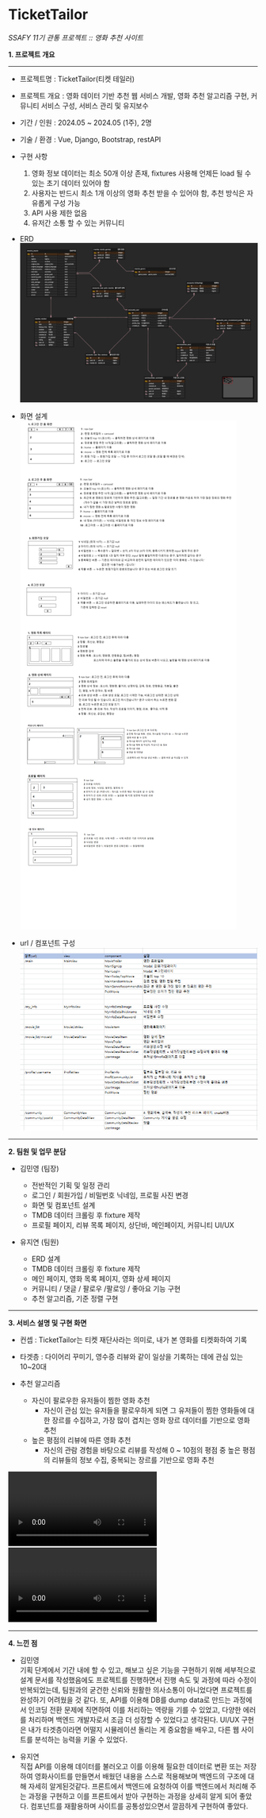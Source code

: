 # TicketTailor

*SSAFY 11기 관통 프로젝트 :: 영화 추천 사이트*

**1. 프로젝트 개요**
- - -
 - 프로젝트명 : TicketTailor(티켓 테일러)

 - 프로젝트 개요 : 영화 데이터 기반 추천 웹 서비스 개발, 영화 추천 알고리즘 구현, 커뮤니티 서비스 구성, 서비스 관리 및 유지보수
 
 - 기간 / 인원 : 2024.05 ~ 2024.05 (1주),  2명 
 
 - 기술 / 환경 : Vue, Django, Bootstrap, restAPI

 - 구현 사항
    1.	영화 정보 데이터는 최소 50개 이상 존재, fixtures 사용해 언제든 load 될 수 있는 초기 데이터 있어야 함
    2.	사용자는 반드시 최소 1개 이상의 영화 추천 받을 수 있어야 함, 추천 방식은 자유롭게 구성 가능
    3.	API 사용 제한 없음
    4.	유저간 소통 할 수 있는 커뮤니티

 - ERD
 ![alt text](<Untitled (2).png>)

 - 화면 설계
 ![alt text](프로토타입.png)

 - url / 컴포넌트 구성
 ![alt text](<Untitled (3).png>)

---

**2. 팀원 및 업무 분담**

 - 김민영 (팀장)
   + 전반적인 기획 및 일정 관리
   + 로그인 / 회원가입 / 비밀번호 닉네임, 프로필 사진 변경
   + 화면 및 컴포넌트 설계
   + TMDB 데이터 크롤링 후 fixture 제작
   + 프로필 페이지, 리뷰 목록 페이지, 상단바, 메인페이지, 커뮤니티 UI/UX

 - 유지연 (팀원)
   + ERD 설계
   + TMDB 데이터 크롤링 후 fixture 제작
   + 메인 페이지, 영화 목록 페이지, 영화 상세 페이지
   + 커뮤니티 / 댓글 / 팔로우 /팔로잉 / 좋아요 기능 구현
   + 추천 알고리즘, 기준 정렬 구현

---
   
**3. 서비스 설명 및 구현 화면**

 - 컨셉 : TicketTailor는 티켓 재단사라는 의미로, 내가 본 영화를 티켓화하여 기록

 - 타겟층 : 다이어리 꾸미기, 영수증 리뷰와 같이 일상을 기록하는 데에 관심 있는 10~20대

 - 추천 알고리즘
   * 자신이 팔로우한 유저들이 찜한 영화 추천
     + 자신이 관심 있는 유저들을 팔로우하게 되면 그 유저들이 찜한 영화들에 대한 장르를 수집하고, 가장 많이 겹치는 영화 장르 데이터를 기반으로 영화 추천
   * 높은 평점의 리뷰에 따른 영화 추천
     + 자신의 관람 경험을 바탕으로 리뷰를 작성해 0 ~ 10점의 평점 중 높은 평점의 리뷰들의 정보 수집, 중복되는 장르를 기반으로 영화 추천



<video controls src="구현5.mp4" title="Title"></video>
<video controls src="구현11.mp4" title="Title"></video>

---
**4. 느낀 점**
 - 김민영  
 기획 단계에서 기간 내에 할 수 있고, 해보고 싶은 기능을 구현하기 위해 세부적으로 설계 문서를 작성했음에도 프로젝트를 진행하면서 진행 속도 및 과정에 따라 수정이 반복되었는데, 팀원과의 굳건한 신뢰와 원활한 의사소통이 아니었다면 프로젝트를 완성하기 어려웠을 것 같다.
 또, API를 이용해 DB를 dump data로 만드는 과정에서 인코딩 전환 문제에 직면하여 이를 처리하는 역량을 기를 수 있었고, 다양한 에러를 처리하며 백엔드 개발자로서 조금 더 성장할 수 있었다고 생각된다.
 UI/UX 구현은 내가 타겟층이라면 어떨지 시뮬레이션 돌리는 게 중요함을 배우고, 다른 웹 사이트를 분석하는 능력을 키울 수 있었다.  


 - 유지연  
 직접 API를 이용해 데이터를 불러오고 이를 이용해 필요한 데이터로 변환 또는 저장하여 영화사이트를 만들면서 배웠던 내용을 스스로 적용해보며 백엔드의 구조에 대해 자세히 알게된것같다. 프론트에서 백엔드에 요청하여 이를 백엔드에서 처리해 주는 과정을 구현하고 이를 프론트에서 받아 구현하는 과정을 상세히 알게 되어 좋았다. 컴포넌트를 재활용하며 사이트를 공통성있으면서 깔끔하게 구현하여 좋았다. 